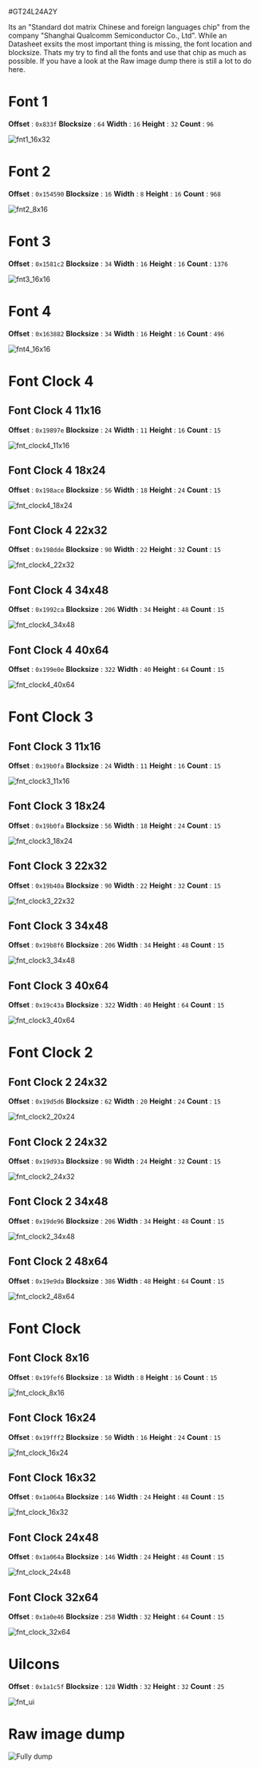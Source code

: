 #GT24L24A2Y

Its an "Standard dot matrix Chinese and foreign languages chip" from the company "Shanghai Qualcomm Semiconductor Co., Ltd".
While an Datasheet exsits the most important thing is missing, the font location and blocksize. 
Thats my try to find all the fonts and use that chip as much as possible. If you have a look at the Raw image dump there is still a lot to do here.


# Font 1

**Offset** : `0x833f`
**Blocksize** : `64`
**Width** : `16`
**Height** : `32`
**Count** : `96` 

![fnt1_16x32](/img/fnt1_16x32.png)


# Font 2

**Offset** : `0x154590`
**Blocksize** : `16`
**Width** : `8`
**Height** : `16`
**Count** : `968` 

![fnt2_8x16](/img/fnt2_8x16.png)


# Font 3

**Offset** : `0x1581c2`
**Blocksize** : `34`
**Width** : `16`
**Height** : `16`
**Count** : `1376` 

![fnt3_16x16](/img/fnt3_16x16.png)


# Font 4

**Offset** : `0x163882`
**Blocksize** : `34`
**Width** : `16`
**Height** : `16`
**Count** : `496` 

![fnt4_16x16](/img/fnt4_16x16.png)



# Font Clock 4

## Font Clock 4 11x16

**Offset** : `0x19897e`
**Blocksize** : `24`
**Width** : `11`
**Height** : `16`
**Count** : `15` 

![fnt_clock4_11x16](/img/fnt_clock4_11x16.png)

## Font Clock 4 18x24

**Offset** : `0x198ace`
**Blocksize** : `56`
**Width** : `18`
**Height** : `24`
**Count** : `15` 

![fnt_clock4_18x24](/img/fnt_clock4_18x24.png)


## Font Clock 4 22x32

**Offset** : `0x198dde`
**Blocksize** : `90`
**Width** : `22`
**Height** : `32`
**Count** : `15` 

![fnt_clock4_22x32](/img/fnt_clock4_22x32.png)

## Font Clock 4 34x48

**Offset** : `0x1992ca`
**Blocksize** : `206`
**Width** : `34`
**Height** : `48`
**Count** : `15` 

![fnt_clock4_34x48](/img/fnt_clock4_34x48.png)

## Font Clock 4 40x64

**Offset** : `0x199e0e`
**Blocksize** : `322`
**Width** : `40`
**Height** : `64`
**Count** : `15` 

![fnt_clock4_40x64](/img/fnt_clock4_40x64.png)


# Font Clock 3

## Font Clock 3 11x16

**Offset** : `0x19b0fa`
**Blocksize** : `24`
**Width** : `11`
**Height** : `16`
**Count** : `15` 

![fnt_clock3_11x16](/img/fnt_clock3_11x16.png)

## Font Clock 3 18x24

**Offset** : `0x19b0fa`
**Blocksize** : `56`
**Width** : `18`
**Height** : `24`
**Count** : `15` 

![fnt_clock3_18x24](/img/fnt_clock3_18x24.png)

## Font Clock 3 22x32

**Offset** : `0x19b40a`
**Blocksize** : `90`
**Width** : `22`
**Height** : `32`
**Count** : `15` 

![fnt_clock3_22x32](/img/fnt_clock3_22x32.png)

## Font Clock 3 34x48

**Offset** : `0x19b8f6`
**Blocksize** : `206`
**Width** : `34`
**Height** : `48`
**Count** : `15` 

![fnt_clock3_34x48](/img/fnt_clock3_34x48.png)

## Font Clock 3 40x64

**Offset** : `0x19c43a`
**Blocksize** : `322`
**Width** : `40`
**Height** : `64`
**Count** : `15` 

![fnt_clock3_40x64](/img/fnt_clock3_40x64.png)


# Font Clock 2

## Font Clock 2 24x32

**Offset** : `0x19d5d6`
**Blocksize** : `62`
**Width** : `20`
**Height** : `24`
**Count** : `15` 

![fnt_clock2_20x24](/img/fnt_clock2_20x24.png)


## Font Clock 2 24x32

**Offset** : `0x19d93a`
**Blocksize** : `98`
**Width** : `24`
**Height** : `32`
**Count** : `15` 

![fnt_clock2_24x32](/img/fnt_clock2_24x32.png)

## Font Clock 2 34x48

**Offset** : `0x19de96`
**Blocksize** : `206`
**Width** : `34`
**Height** : `48`
**Count** : `15` 

![fnt_clock2_34x48](/img/fnt_clock2_34x48.png)

## Font Clock 2 48x64

**Offset** : `0x19e9da`
**Blocksize** : `386`
**Width** : `48`
**Height** : `64`
**Count** : `15` 

![fnt_clock2_48x64](/img/fnt_clock2_48x64.png)


# Font Clock

## Font Clock 8x16

**Offset** : `0x19fef6`
**Blocksize** : `18`
**Width** : `8`
**Height** : `16`
**Count** : `15` 

![fnt_clock_8x16](/img/fnt_clock_8x16.png)

## Font Clock 16x24

**Offset** : `0x19fff2`
**Blocksize** : `50`
**Width** : `16`
**Height** : `24`
**Count** : `15` 

![fnt_clock_16x24](/img/fnt_clock_16x24.png)


## Font Clock 16x32

**Offset** : `0x1a064a`
**Blocksize** : `146`
**Width** : `24`
**Height** : `48`
**Count** : `15` 

![fnt_clock_16x32](/img/fnt_clock_16x32.png)


## Font Clock 24x48

**Offset** : `0x1a064a`
**Blocksize** : `146`
**Width** : `24`
**Height** : `48`
**Count** : `15`

![fnt_clock_24x48](/img/fnt_clock_24x48.png)


## Font Clock 32x64

**Offset** : `0x1a0e46`
**Blocksize** : `258`
**Width** : `32`
**Height** : `64`
**Count** : `15`

![fnt_clock_32x64](/img/fnt_clock_32x64.png)


# UiIcons

**Offset** : `0x1a1c5f`
**Blocksize** : `128`
**Width** : `32`
**Height** : `32`
**Count** : `25`

![fnt_ui](/img/fnt_ui.png)


# Raw image dump
![Fully dump](/img/yraw_dump.png)
